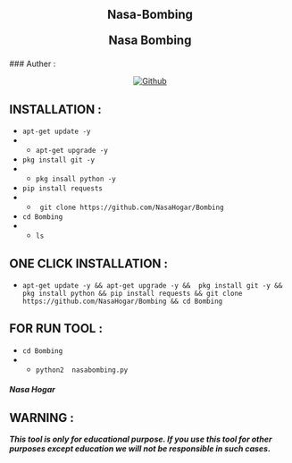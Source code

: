 <h2>
<p align="center" color='#686868ff'>Nasa-Bombing<p/>
 <p align="center">Nasa Bombing</p>
 </h2>
### Auther :
<p align="center">
<a href="https://github.com/NasaHogar"><img title="Github" src="https://img.shields.io/badge/NasaHogar-grey?style=for-the-badge&logo=github"></a> </p>

## INSTALLATION  :

* `apt-get update -y`
* * `apt-get upgrade -y`
* `pkg install git -y`
* * `pkg insall python -y`
* `pip install requests`
* * ` git clone https://github.com/NasaHogar/Bombing`
* `cd Bombing`
* * `ls`

## ONE CLICK INSTALLATION :
* `apt-get update -y && apt-get upgrade -y &&  pkg install git -y && pkg install python && pip install requests && git clone https://github.com/NasaHogar/Bombing && cd Bombing`

## FOR RUN TOOL :
* `cd Bombing`
* * `python2  nasabombing.py`



##### Nasa Hogar

## WARNING :
***This tool is only for educational purpose. If you use this tool for other purposes except education we will not be responsible in such cases.***
